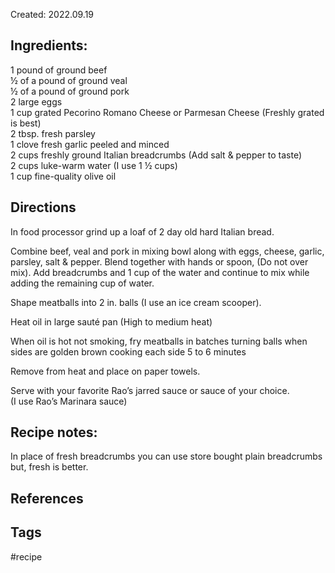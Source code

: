 Created: 2022.09.19

## Ingredients:  
1 pound of ground beef  
½ of a pound of ground veal  
½ of a pound of ground pork  
2 large eggs  
1 cup grated Pecorino Romano Cheese or Parmesan Cheese (Freshly grated is best)  
2 tbsp. fresh parsley  
1 clove fresh garlic peeled and minced  
2 cups freshly ground Italian breadcrumbs (Add salt & pepper to taste)  
2 cups luke-warm water (I use 1 ½ cups)  
1 cup fine-quality olive oil  
  
## Directions  
In food processor grind up a loaf of 2 day old hard Italian bread.  
  
Combine beef, veal and pork in mixing bowl along with eggs, cheese, garlic, parsley, salt & pepper. Blend together with hands or spoon, (Do not over mix). Add breadcrumbs and 1 cup of the water and continue to mix while adding the remaining cup of water.  
  
Shape meatballs into 2 in. balls (I use an ice cream scooper).  
  
Heat oil in large sauté pan (High to medium heat)  
  
When oil is hot not smoking, fry meatballs in batches turning balls when sides are golden brown cooking each side 5 to 6 minutes  
  
Remove from heat and place on paper towels.  
  
Serve with your favorite Rao’s jarred sauce or sauce of your choice.  
(I use Rao’s Marinara sauce)  
  
## Recipe notes:  
In place of fresh breadcrumbs you can use store bought plain breadcrumbs but, fresh is better.

## References

## Tags
#recipe